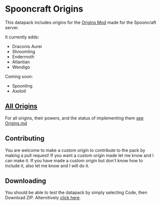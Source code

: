 # Spooncraft Origins

This datapack includes origins for the [Origins Mod](https://modrinth.com/mod/origins) made for the Spooncraft server.

It currently adds:
- Draconis Aurei
- Shroomling
- Endermoth
- Atlantian
- Wendigo

Coming soon:
- Spoonling
- Axolotl

## [All Origins](Origins.md)
For all origins, their powers, and the status of implementing them [see Origins.md](Origins.md)

## Contributing
You are welcome to make a custom origin to contribute to the pack by making a pull request!
If you want a custom origin made let me know and I can make it.
If you have made a custom origin but don't know how to include it, also let me know and I will do it.

## Downloading
You should be able to test the datapack by simply selecting Code, then Download ZIP.
Alternitively [click here](https://github.com/GoldenRedstone/Spooncraft-Origins/archive/refs/heads/main.zip).
